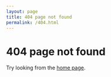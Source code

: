 ```yaml
---
layout: page
title: 404 page not found
permalink: /404.html
---
```


# 404 page not found

Try looking from the [home page](/).
